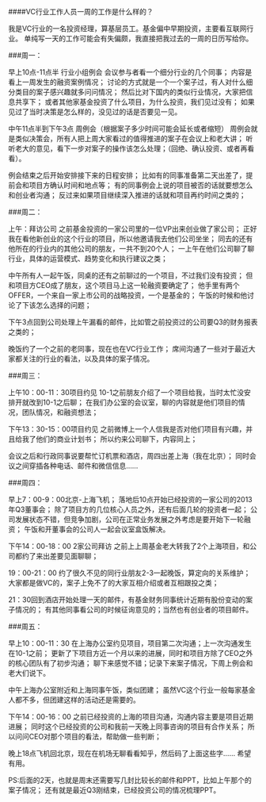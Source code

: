 ####VC行业工作人员一周的工作是什么样的？




我是VC行业的一名投资经理，算基层员工。基金偏中早期投资，主要看互联网行业。
单纯写一天的工作可能会有失偏颇，我直接把我过去的一周的日历写给你。

###周一：

早上10点-11点半 行业小组例会
会议参与者看一个细分行业的几个同事；
内容是看上一周发生的融资案例情况；
讨论的方式就是一个一个案子过，有人对什么细分类目的案子感兴趣就多问问情况；
然后比对下国内的类似行业情况，大家把信息共享下；
或者其他家基金投资了什么项目，为什么投资，我们见过没有；
如果见过了当时决策是怎么样的，没见过的话是否要见一见。

中午11点半到下午3点 周例会（根据案子多少时间可能会延长或者缩短）
周例会就是类似决策会，所有人把上周大家看过的值得推进的案子在会议上和老大讲；
听听老大的意见，看下一步对案子的操作该怎么处理；（回绝、确认投资、或者再看看）。

例会结束之后开始安排接下来的日程安排；
比如有的同事准备第二天出差了，提前会和项目方确认时间和地点等；
有的同事例会上说的项目被否的话就要想怎么和创业者沟通；
反过来如果项目继续深入推进的话就和项目再约时间之类的；

###周二：

上午：拜访公司
之前基金投资的一家公司里的一位VP出来创业做了家公司；
正好我在看他新创业的这个行业的项目，所以他邀请我去他们公司坐坐；
同去的还有他所在的行业内的其他公司的朋友，一共不到20个人；
一上午在他们公司聊了聊行业，具体的运营模式、趋势变化和执行建议之类；

中午所有人一起午饭，同桌的还有之前聊过的一个项目，不过我们没有投资；
但和项目方CEO成了朋友，这个项目马上这一轮融资要确定了；
他手里有两个OFFER，一个来自一家上市公司的战略投资，一个是基金的；
午饭的时候和他讨论了下该怎么选择的问题；

下午3点回到公司处理上午漏看的邮件，比如管之前投资过的公司要Q3的财务报表之类的；

晚饭约了一个之前的老同事，现在也在VC行业工作；
席间沟通了一些对于最近大家都关注的行业的看法，以及具体的案子情况。

###周三：

上午10：00-11：30项目约见
10-1之前朋友介绍了一个项目给我，当时太忙没安排开就改到10-1之后聊；
在我们办公室的会议室，聊的内容就是他们项目的情况，团队情况，和融资想法；

下午13：30-15：00项目约见
之前微博上一个人信我是否对他们项目有兴趣，并且给我了他们的商业计划书；
所以约来公司聊下，内容同上；

会议之后和行政同事说要帮忙订机票和酒店，周四出差上海（我在北京）；
同时会议之间穿插各种电话、邮件和微信信息……

###周四：

早上7：00-9：00北京-上海飞机；
落地后10点开始已经投资的一家公司的2013年Q3董事会；
除了项目方的几位核心人员之外，还有后面几轮的投资者一起；
公司发展状态不错，但竞争加剧，公司在正常业务发展之外考虑是要开始下一轮融资；
午饭和开董事会的公司人一起会议室盒饭解决。

下午14：00-18：00 2家公司拜访
之前上上周基金老大转我了2个上海项目，和公司都约了来出差要见面聊聊；

19：00-21：00
约了很久不见的同行业朋友2-3一起晚饭，算定向的关系维护；
大家都是做VC的，案子上免不了的大家互相介绍或者互相跟投之类；

21：30回到酒店开始处理一天的邮件，有基金财务同事统计近期有股份变动的案子情况的；
有其他同事看公司的时候征询意见的；当然也有创业者的项目邮件。

###周五：

早上10：00-11：30
在上海办公室约见项目，项目第二次沟通；上一次沟通发生在10-1之前；
更新了下项目方近一个月以来的进展，同时和项目方除了CEO之外的核心团队有了初步沟通；
聊下来感觉不错；记录下来案子情况，下周上例会和老大们说下。

中午上海办公室附近和上海同事午饭，类似团建；
虽然VC这个行业一般每家基金人都不多，但团建这样的活动还是需要的。

下午14：00-16：00
之前已经投资的上海的项目沟通，沟通内容主要是项目近期进展；
同时这个已经投资的公司和我前一天晚上同事咨询的项目有合作关系；
所以问问CEO对那个项目的看法，帮助做一些判断；

晚上18点飞机回北京，现在在机场无聊看看知乎，然后码了上面这些字……
希望有用。

PS:后面的2天，也就是周末还需要写几封比较长的邮件和PPT，比如上午那个的案子情况；
还有就是最近Q3刚结束，已经投资公司的情况梳理PPT。